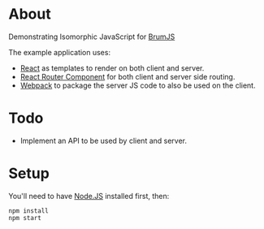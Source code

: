 # About

Demonstrating Isomorphic JavaScript for [BrumJS](http://brumjs.github.io/)

The example application uses:

- [React](http://facebook.github.io/react/) as templates to render on both client and server.
- [React Router Component](http://strml.viewdocs.io/react-router-component) for both client and server side routing.
- [Webpack](http://webpack.github.io/) to package the server JS code to also be used on the client.

# Todo

- Implement an API to be used by client and server.

# Setup

You'll need to have [Node.JS](http://nodejs.org/) installed first, then:

    npm install
    npm start